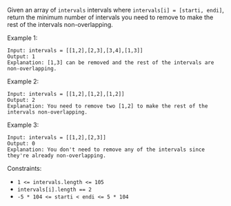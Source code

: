 Given an array of `intervals` intervals where `intervals[i] = [starti, endi]`, return the minimum number of intervals you need to remove to make the rest of the intervals non-overlapping.

 

Example 1:
```
Input: intervals = [[1,2],[2,3],[3,4],[1,3]]
Output: 1
Explanation: [1,3] can be removed and the rest of the intervals are non-overlapping.
```
Example 2:
```
Input: intervals = [[1,2],[1,2],[1,2]]
Output: 2
Explanation: You need to remove two [1,2] to make the rest of the intervals non-overlapping.
```
Example 3:
```
Input: intervals = [[1,2],[2,3]]
Output: 0
Explanation: You don't need to remove any of the intervals since they're already non-overlapping.
```
 

Constraints:

- `1 <= intervals.length <= 105`
- `intervals[i].length == 2`
- `-5 * 104 <= starti < endi <= 5 * 104`